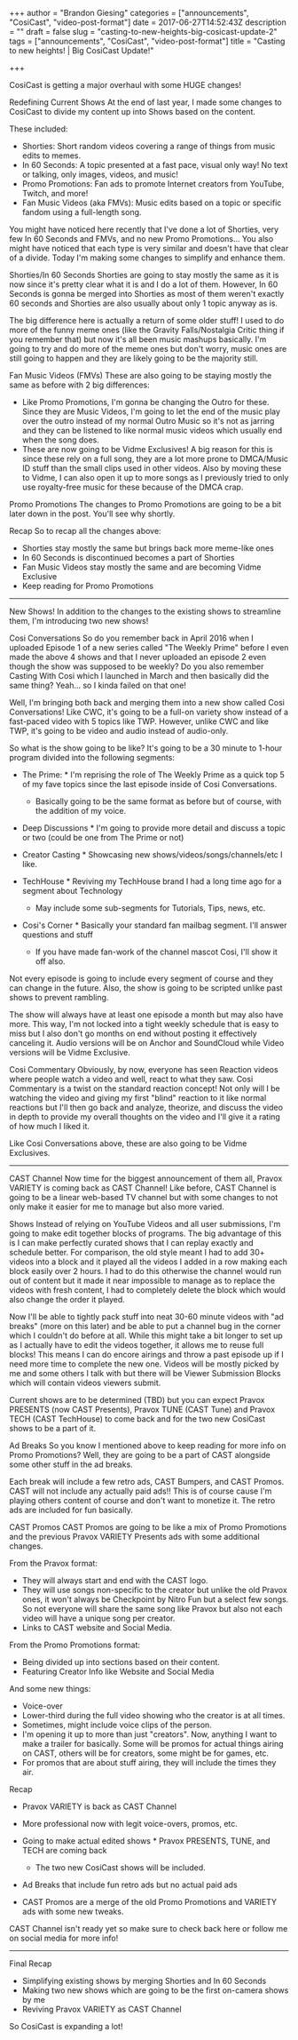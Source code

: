 +++
author = "Brandon Giesing"
categories = ["announcements", "CosiCast", "video-post-format"]
date = 2017-06-27T14:52:43Z
description = ""
draft = false
slug = "casting-to-new-heights-big-cosicast-update-2"
tags = ["announcements", "CosiCast", "video-post-format"]
title = "Casting to new heights! | Big CosiCast Update!"

+++

CosiCast is getting a major overhaul with some HUGE  changes!

Redefining Current Shows
At the end of last year, I made some changes to CosiCast to divide my content up
into Shows based on the content.

These included:

 * Shorties: Short random videos covering a range of things from music edits to
   memes.
 * In 60 Seconds: A topic presented at a fast pace, visual only way! No text or
   talking, only images, videos, and music!
 * Promo Promotions: Fan ads to promote Internet creators from YouTube, Twitch,
   and more!
 * Fan Music Videos (aka FMVs): Music edits based on a topic or specific fandom
   using a full-length song.

You might have noticed here recently that I've done a lot of Shorties, very few
In 60 Seconds and FMVs, and no new Promo Promotions... You also might have
noticed that each type is very similar and doesn't have that clear of a divide.
Today I'm making some changes to simplify and enhance them.

Shorties/In 60 Seconds
Shorties are going to stay mostly the same as it is now since it's pretty clear
what it is and I do a lot of them. However, In 60 Seconds is gonna be merged
into Shorties as most of them weren't exactly 60 seconds and Shorties are also
usually about only 1 topic anyway as is.

The big difference here is actually a return of some older stuff! I used to do
more of the funny meme ones (like the Gravity Falls/Nostalgia Critic thing if
you remember that) but now it's all been music mashups basically. I'm going to
try and do more of the meme ones but don't worry, music ones are still going to
happen and they are likely going to be the majority still.

Fan Music Videos (FMVs)
These are also going to be staying mostly the same as before with 2 big
differences:

 * Like Promo Promotions, I'm gonna be changing the Outro for these. Since they
   are Music Videos, I'm going to let the end of the music play over the outro
   instead of my normal Outro Music so it's not as jarring and they can be
   listened to like normal music videos which usually end when the song does.
 * These are now going to be Vidme Exclusives! A big reason for this is since
   these rely on a full song, they are a lot more prone to DMCA/Music ID stuff
   than the small clips used in other videos. Also by moving these to Vidme, I
   can also open it up to more songs as I previously tried to only use
   royalty-free music for these because of the DMCA crap.

Promo Promotions
The changes to Promo Promotions are going to be a bit later down in the post.
You'll see why shortly.

Recap
So to recap all the changes above:

 * Shorties stay mostly the same but brings back more meme-like ones
 * In 60 Seconds is discontinued becomes a part of Shorties
 * Fan Music Videos stay mostly the same and are becoming Vidme Exclusive
 * Keep reading for Promo Promotions


--------------------------------------------------------------------------------

New Shows!
In addition to the changes to the existing shows to streamline them, I'm
introducing two new shows!

Cosi Conversations
So do you remember back in April 2016 when I uploaded Episode 1 of a new series
called "The Weekly Prime" before I even made the above 4 shows and that I never
uploaded an episode 2 even though the show was supposed to be weekly? Do you
also remember Casting With Cosi which I launched in March and then basically did
the same thing? Yeah... so I kinda failed on that one!

Well, I'm bringing both back and merging them into a new show called Cosi
Conversations! Like CWC, it's going to be a full-on variety show instead of a
fast-paced video with 5 topics like TWP. However, unlike CWC and like TWP, it's
going to be video and audio instead of audio-only.

So what is the show going to be like? It's going to be a 30 minute to 1-hour
program divided into the following segments:

 * The Prime: * I'm reprising the role of The Weekly Prime as a quick top 5 of
      my fave topics since the last episode inside of Cosi Conversations.
    * Basically going to be the same format as before but of course,
      with the addition of my voice.
   
   
 * Deep Discussions * I'm going to provide more detail and discuss a topic or
      two (could be one from The Prime or not)
   
   
 * Creator Casting * Showcasing new shows/videos/songs/channels/etc I like.
   
   
 * TechHouse * Reviving my TechHouse brand I had a long time ago for a segment
      about Technology
    * May include some sub-segments for Tutorials, Tips, news, etc.
   
   
 * Cosi's Corner * Basically your standard fan mailbag segment. I'll answer
      questions and stuff
    * If you have made fan-work of the channel mascot Cosi, I'll
      show it off also.
   
   

Not every episode is going to include every segment of course and they can
change in the future. Also, the show is going to be scripted unlike past shows
to prevent rambling.

The show will always have at least one episode a month but may also have more.
This way, I'm not locked into a tight weekly schedule that is easy to miss but I
also don't go months on end without posting it effectively canceling it. Audio
versions will be on Anchor and SoundCloud while Video versions will be Vidme
Exclusive.

Cosi Commentary
Obviously, by now, everyone has seen Reaction videos where people watch a video
and well, react to what they saw. Cosi Commentary is a twist on the standard
reaction concept! Not only will I be watching the video and giving my first
"blind" reaction to it like normal reactions but I'll then go back and analyze,
theorize, and discuss the video in depth to provide my overall thoughts on the
video and I'll give it a rating of how much I liked it.

Like Cosi Conversations above, these are also going to be Vidme Exclusives.


--------------------------------------------------------------------------------

CAST Channel
Now time for the biggest announcement of them all, Pravox VARIETY is coming back
as CAST Channel! Like before, CAST Channel is going to be a linear web-based TV
channel but with some changes to not only make it easier for me to manage but
also more varied.



Shows
Instead of relying on YouTube Videos and all user submissions, I'm going to make
edit together blocks of programs. The big advantage of this is I can make
perfectly curated shows that I can replay exactly and schedule better. For
comparison, the old style meant I had to add 30+ videos into a block and it
played all the videos I added in a row making each block easily over 2 hours. I
had to do this otherwise the channel would run out of content but it made it
near impossible to manage as to replace the videos with fresh content, I had to
completely delete the block which would also change the order it played.

Now I'll be able to tightly pack stuff into neat 30-60 minute videos with "ad
breaks" (more on this later) and be able to put a channel bug in the corner
which I couldn't do before at all. While this might take a bit longer to set up
as I actually have to edit the videos together, it allows me to reuse full
blocks! This means I can do encore airings and throw a past episode up if I need
more time to complete the new one. Videos will be mostly picked by me and some
others I talk with but there will be Viewer Submission Blocks which will contain
videos viewers submit.

Current shows are to be determined (TBD) but you can expect Pravox PRESENTS (now
CAST Presents), Pravox TUNE (CAST Tune) and Pravox TECH (CAST TechHouse) to come
back and for the two new CosiCast shows to be a part of it.

Ad Breaks
So you know I mentioned above to keep reading for more info on Promo Promotions?
Well, they are going to be a part of CAST alongside some other stuff in the ad
breaks.

Each break will include a few retro ads, CAST Bumpers, and CAST Promos. CAST
will not include any actually paid ads!!  This is of course cause I'm playing
others content of course and don't want to monetize it. The retro ads are
included for fun basically.

CAST Promos
CAST Promos are going to be like a mix of Promo Promotions and the previous
Pravox VARIETY Presents ads with some additional changes.

From the Pravox format:

 * They will always start and end with the CAST logo.
 * They will use songs non-specific to the creator but unlike the old Pravox
   ones, it won't always be Checkpoint by Nitro Fun but a select few songs. So
   not everyone will share the same song like Pravox but also not each video
   will have a unique song per creator.
 * Links to CAST website and Social Media.

From the Promo Promotions format:

 * Being divided up into sections based on their content.
 * Featuring Creator Info like Website and Social Media

And some new things:

 * Voice-over
 * Lower-third during the full video showing who the creator is at all times.
 * Sometimes, might include voice clips of the person.
 * I'm opening it up to more than just "creators". Now, anything I want to make
   a trailer for basically. Some will be promos for actual things airing on
   CAST, others will be for creators, some might be for games, etc.
 * For promos that are about stuff airing, they will include the times they air.

Recap
 * Pravox VARIETY is back as CAST Channel
 * More professional now with legit voice-overs, promos, etc.
 * Going to make actual edited shows * Pravox PRESENTS, TUNE, and TECH are
      coming back
    * The two new CosiCast shows will be
      included.
   
   
 * Ad Breaks that include fun retro ads but no actual paid ads
 * CAST Promos are a merge of the old Promo Promotions and VARIETY ads with some
   new tweaks.

CAST Channel isn't ready yet so make sure to check back here or follow me on
social media for more info!


--------------------------------------------------------------------------------

Final Recap
 * Simplifying existing shows by merging Shorties and In 60 Seconds
 * Making two new shows which are going to be the first on-camera shows by me
 * Reviving Pravox VARIETY as CAST Channel

So CosiCast is expanding a lot!